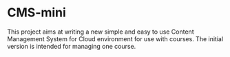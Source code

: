 # CMS-mini
This project aims at writing a new simple and easy to use Content Management System for Cloud environment for use with courses. The initial version is intended for managing one course.

